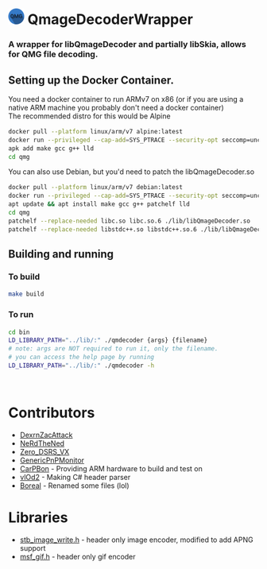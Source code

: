 # <img src="QMGDecoderIcon.png" width="32" height="32"> QmageDecoderWrapper
### A wrapper for libQmageDecoder and partially libSkia, allows for QMG file decoding. 
## Setting up the Docker Container.
You need a docker container to run ARMv7 on x86 (or if you are using a native ARM machine you probably don't need a docker container)  
The recommended distro for this would be Alpine
```bash
docker pull --platform linux/arm/v7 alpine:latest
docker run --privileged --cap-add=SYS_PTRACE --security-opt seccomp=unconfined --security-opt apparmor=unconfined -v .:/qmg -it alpine:latest
apk add make gcc g++ lld
cd qmg
```
You can also use Debian, but you'd need to patch the libQmageDecoder.so
```bash
docker pull --platform linux/arm/v7 debian:latest
docker run --privileged --cap-add=SYS_PTRACE --security-opt seccomp=unconfined --security-opt apparmor=unconfined -v .:/qmg -it debian:latest
apt update && apt install make gcc g++ patchelf lld
cd qmg
patchelf --replace-needed libc.so libc.so.6 ./lib/libQmageDecoder.so
patchelf --replace-needed libstdc++.so libstdc++.so.6 ./lib/libQmageDecoder.so
```
## Building and running
### To build
```bash
make build
```
### To run
```bash
cd bin
LD_LIBRARY_PATH="../lib/:" ./qmdecoder {args} {filename}
# note: args are NOT required to run it, only the filename.
# you can access the help page by running
LD_LIBRARY_PATH="../lib/:" ./qmdecoder -h
```
<br>

# Contributors
- [DexrnZacAttack](https://github.com/DexrnZacAttack)
- [NeRdTheNed](https://github.com/NeRdTheNed)
- [Zero_DSRS_VX](https://github.com/PhoenixVX)
- [GenericPnPMonitor](https://github.com/genericpnpmonit0r)
- [CarPBon](https://github.com/CarPBon) - Providing ARM hardware to build and test on
- [vlOd2](https://github.com/vlOd2) - Making C# header parser
- [Boreal](https://github.com/bor-real) - Renamed some files (lol)

# Libraries
- [stb_image_write.h](https://github.com/NeRdTheNed/stb/tree/apng-writer) - header only image encoder, modified to add APNG support
- [msf_gif.h](https://github.com/notnullnotvoid/msf_gif) - header only gif encoder
